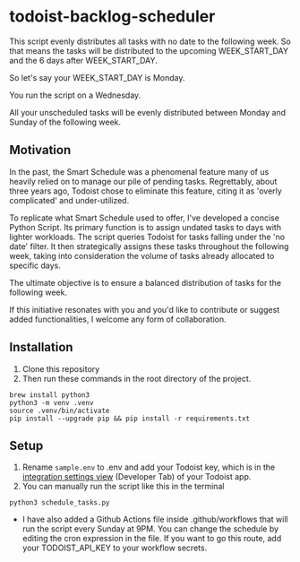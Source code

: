 # todoist-backlog-scheduler
This script evenly distributes all tasks with no date to the following week. So that means the tasks will be distributed to the upcoming WEEK_START_DAY and the 6 days after WEEK_START_DAY.

So let's say your WEEK_START_DAY is Monday.

You run the script on a Wednesday.

All your unscheduled tasks will be evenly distributed between Monday and Sunday of the following week.

## Motivation
In the past, the Smart Schedule was a phenomenal feature many of us heavily relied on to manage our pile of pending tasks. Regrettably, about three years ago, Todoist chose to eliminate this feature, citing it as 'overly complicated' and under-utilized.

To replicate what Smart Schedule used to offer, I've developed a concise Python Script. Its primary function is to assign undated tasks to days with lighter workloads. The script queries Todoist for tasks falling under the 'no date' filter. It then strategically assigns these tasks throughout the following week, taking into consideration the volume of tasks already allocated to specific days.

The ultimate objective is to ensure a balanced distribution of tasks for the following week.

If this initiative resonates with you and you'd like to contribute or suggest added functionalities, I welcome any form of collaboration.

## Installation
1. Clone this repository
2. Then run these commands in the root directory of the project.
```shell
brew install python3
python3 -m venv .venv
source .venv/bin/activate
pip install --upgrade pip && pip install -r requirements.txt
```

## Setup
1. Rename `sample.env` to .env and add your Todoist key, which is in the [integration settings view](https://todoist.com/prefs/integrations) (Developer Tab) of your Todoist app.
2. You can manually run the script like this in the terminal
```shell
python3 schedule_tasks.py
```
  - I have also added a Github Actions file inside .github/workflows that will run the script every Sunday at 9PM. You can change the schedule by editing the cron expression in the file. If you want to go this route, add your TODOIST_API_KEY to your workflow secrets.
